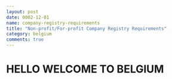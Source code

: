 ```yaml
---
layout: post
date: 0002-12-01
name: company-registry-requirements
title: "Non-profit/For-profit Company Registry Requirements"
category: belgium
comments: true
---
```


# HELLO WELCOME TO BELGIUM

